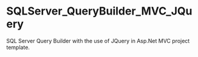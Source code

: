 # SQLServer_QueryBuilder_MVC_JQuery
SQL Server Query Builder with the use of JQuery in Asp.Net MVC project template.
